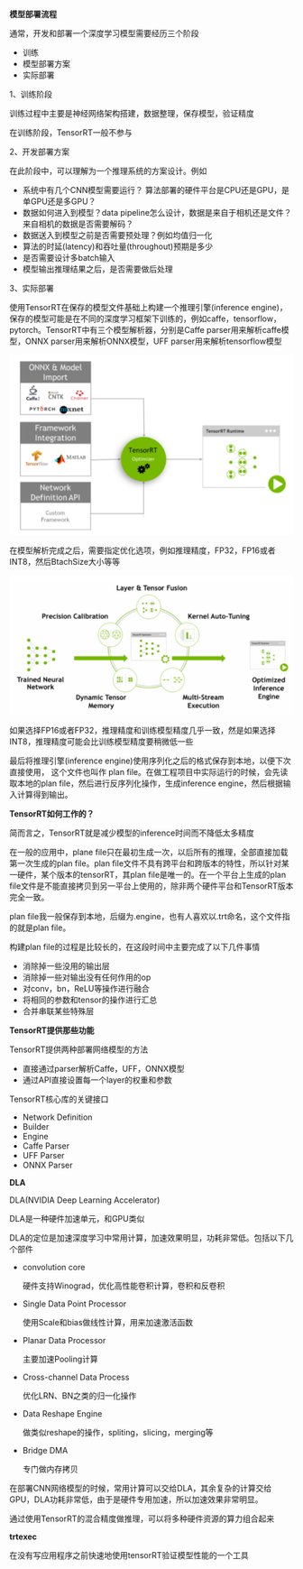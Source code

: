 **模型部署流程**

通常，开发和部署一个深度学习模型需要经历三个阶段

- 训练
- 模型部署方案
- 实际部署

1、训练阶段

训练过程中主要是神经网络架构搭建，数据整理，保存模型，验证精度

在训练阶段，TensorRT一般不参与

2、开发部署方案

在此阶段中，可以理解为一个推理系统的方案设计。例如

- 系统中有几个CNN模型需要运行？ 算法部署的硬件平台是CPU还是GPU，是单GPU还是多GPU？
- 数据如何进入到模型？data pipeline怎么设计，数据是来自于相机还是文件？ 来自相机的数据是否需要解码？
- 数据送入到模型之前是否需要预处理？例如均值归一化
- 算法的时延(latency)和吞吐量(throughout)预期是多少
- 是否需要设计多batch输入
- 模型输出推理结果之后，是否需要做后处理

3、实际部署

使用TensorRT在保存的模型文件基础上构建一个推理引擎(inference engine)，保存的模型可能是在不同的深度学习框架下训练的，例如caffe，tensorflow，pytorch。TensorRT中有三个模型解析器，分别是Caffe parser用来解析caffe模型，ONNX parser用来解析ONNX模型，UFF parser用来解析tensorflow模型

![](./1.png)

在模型解析完成之后，需要指定优化选项，例如推理精度，FP32，FP16或者INT8，然后BtachSize大小等等

![](2.png)

如果选择FP16或者FP32，推理精度和训练模型精度几乎一致，然是如果选择INT8，推理精度可能会比训练模型精度要稍微低一些

最后将推理引擎(inference engine)使用序列化之后的格式保存到本地，以便下次直接使用， 这个文件也叫作 plan file。在做工程项目中实际运行的时候，会先读取本地的plan file，然后进行反序列化操作，生成inference engine，然后根据输入计算得到输出。



**TensorRT如何工作的？**

简而言之，TensorRT就是减少模型的inference时间而不降低太多精度

在一般的应用中，plane file只在最初生成一次，以后所有的推理，全部直接加载第一次生成的plan file。plan file文件不具有跨平台和跨版本的特性，所以针对某一硬件，某个版本的tensorRT，其plan file是唯一的。在一个平台上生成的plan file文件是不能直接拷贝到另一平台上使用的，除非两个硬件平台和TensorRT版本完全一致。

plan file我一般保存到本地，后缀为.engine，也有人喜欢以.trt命名，这个文件指的就是plan file。

构建plan file的过程是比较长的，在这段时间中主要完成了以下几件事情

- 消除掉一些没用的输出层
- 消除掉一些对输出没有任何作用的op
- 对conv，bn，ReLU等操作进行融合
- 将相同的参数和tensor的操作进行汇总
- 合并串联某些特殊层



**TensorRT提供那些功能**

TensorRT提供两种部署网络模型的方法

- 直接通过parser解析Caffe，UFF，ONNX模型
- 通过API直接设置每一个layer的权重和参数

TensorRT核心库的关键接口

- Network Definition
- Builder
- Engine
- Caffe Parser
- UFF Parser
- ONNX Parser







**DLA**

DLA(NVIDIA Deep Learning Accelerator)

DLA是一种硬件加速单元，和GPU类似

DLA的定位是加速深度学习中常用计算，加速效果明显，功耗非常低。包括以下几个部件

- convolution core    

  硬件支持Winograd，优化高性能卷积计算，卷积和反卷积

- Single Data Point Processor

  使用Scale和bias做线性计算，用来加速激活函数

- Planar Data Processor

  主要加速Pooling计算

- Cross-channel Data Process

  优化LRN、BN之类的归一化操作

- Data Reshape Engine

  做类似reshape的操作，spliting，slicing，merging等

- Bridge DMA

  专门做内存拷贝

在部署CNN网络模型的时候，常用计算可以交给DLA，其余复杂的计算交给GPU，DLA功耗非常低，由于是硬件专用加速，所以加速效果非常明显。

通过使用TensorRT的混合精度做推理，可以将多种硬件资源的算力组合起来





**trtexec**

在没有写应用程序之前快速地使用tensorRT验证模型性能的一个工具